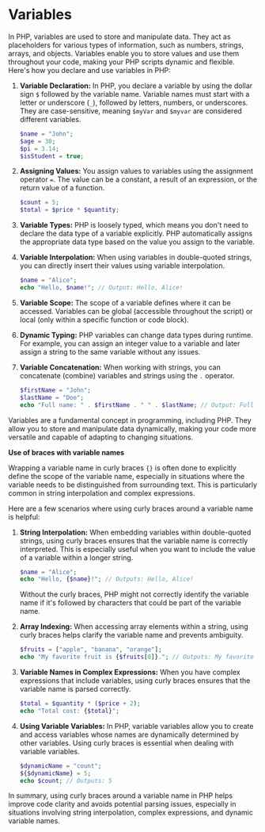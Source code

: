 # Variables
In PHP, variables are used to store and manipulate data. They act as placeholders for various types of information, such as numbers, strings, arrays, and objects. Variables enable you to store values and use them throughout your code, making your PHP scripts dynamic and flexible. Here's how you declare and use variables in PHP:

1. **Variable Declaration:**
   In PHP, you declare a variable by using the dollar sign `$` followed by the variable name. Variable names must start with a letter or underscore (`_`), followed by letters, numbers, or underscores. They are case-sensitive, meaning `$myVar` and `$myvar` are considered different variables.

   ```php
   $name = "John";
   $age = 30;
   $pi = 3.14;
   $isStudent = true;
   ```

2. **Assigning Values:**
   You assign values to variables using the assignment operator `=`. The value can be a constant, a result of an expression, or the return value of a function.

   ```php
   $count = 5;
   $total = $price * $quantity;
   ```

3. **Variable Types:**
   PHP is loosely typed, which means you don't need to declare the data type of a variable explicitly. PHP automatically assigns the appropriate data type based on the value you assign to the variable.

4. **Variable Interpolation:**
   When using variables in double-quoted strings, you can directly insert their values using variable interpolation.

   ```php
   $name = "Alice";
   echo "Hello, $name!"; // Output: Hello, Alice!
   ```

5. **Variable Scope:**
   The scope of a variable defines where it can be accessed. Variables can be global (accessible throughout the script) or local (only within a specific function or code block).

6. **Dynamic Typing:**
   PHP variables can change data types during runtime. For example, you can assign an integer value to a variable and later assign a string to the same variable without any issues.

7. **Variable Concatenation:**
   When working with strings, you can concatenate (combine) variables and strings using the `.` operator.

   ```php
   $firstName = "John";
   $lastName = "Doe";
   echo "Full name: " . $firstName . " " . $lastName; // Output: Full name: John Doe
   ```

Variables are a fundamental concept in programming, including PHP. They allow you to store and manipulate data dynamically, making your code more versatile and capable of adapting to changing situations.

**Use of braces with variable names**

Wrapping a variable name in curly braces `{}` is often done to explicitly define the scope of the variable name, especially in situations where the variable needs to be distinguished from surrounding text. This is particularly common in string interpolation and complex expressions.

Here are a few scenarios where using curly braces around a variable name is helpful:

1. **String Interpolation:**
   When embedding variables within double-quoted strings, using curly braces ensures that the variable name is correctly interpreted. This is especially useful when you want to include the value of a variable within a longer string.

   ```php
   $name = "Alice";
   echo "Hello, {$name}!"; // Outputs: Hello, Alice!
   ```

   Without the curly braces, PHP might not correctly identify the variable name if it's followed by characters that could be part of the variable name.

2. **Array Indexing:**
   When accessing array elements within a string, using curly braces helps clarify the variable name and prevents ambiguity.

   ```php
   $fruits = ["apple", "banana", "orange"];
   echo "My favorite fruit is {$fruits[0]}."; // Outputs: My favorite fruit is apple.
   ```

3. **Variable Names in Complex Expressions:**
   When you have complex expressions that include variables, using curly braces ensures that the variable name is parsed correctly.

   ```php
   $total = $quantity * ($price + 2);
   echo "Total cost: {$total}";
   ```

4. **Using Variable Variables:**
   In PHP, variable variables allow you to create and access variables whose names are dynamically determined by other variables. Using curly braces is essential when dealing with variable variables.

   ```php
   $dynamicName = "count";
   ${$dynamicName} = 5;
   echo $count; // Outputs: 5
   ```

In summary, using curly braces around a variable name in PHP helps improve code clarity and avoids potential parsing issues, especially in situations involving string interpolation, complex expressions, and dynamic variable names.